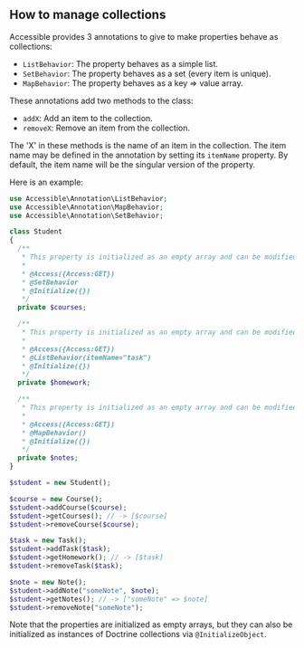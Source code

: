 ## How to manage collections

Accessible provides 3 annotations to give to make properties behave as collections:

- `ListBehavior`: The property behaves as a simple list.
- `SetBehavior`: The property behaves as a set (every item is unique).
- `MapBehavior`: The property behaves as a key => value array.

These annotations add two methods to the class:

- `addX`: Add an item to the collection.
- `removeX`: Remove an item from the collection.

The 'X' in these methods is the name of an item in the collection. The item name may be defined in the annotation by setting its `itemName` property. By default, the item name will be the singular version of the property.

Here is an example:

```php
use Accessible\Annotation\ListBehavior;
use Accessible\Annotation\MapBehavior;
use Accessible\Annotation\SetBehavior;

class Student
{
  /**
   * This property is initialized as an empty array and can be modified with addCourse() and removeCourse().
   *
   * @Access({Access:GET})
   * @SetBehavior
   * @Initialize({})
   */
  private $courses;

  /**
   * This property is initialized as an empty array and can be modified with addTask() and removeTask().
   *
   * @Access({Access:GET})
   * @ListBehavior(itemName="task")
   * @Initialize({})
   */
  private $homework;

  /**
   * This property is initialized as an empty array and can be modified with addNote() and removeNote().
   *
   * @Access({Access:GET})
   * @MapBehavior()
   * @Initialize({})
   */
  private $notes;
}

$student = new Student();

$course = new Course();
$student->addCourse($course);
$student->getCourses(); // -> [$course]
$student->removeCourse($course);

$task = new Task();
$student->addTask($task);
$student->getHomework(); // -> [$task]
$student->removeTask($task);

$note = new Note();
$student->addNote("someNote", $note);
$student->getNotes(); // -> ["someNote" => $note]
$student->removeNote("someNote");
```

Note that the properties are initialized as empty arrays, but they can also be initialized as instances of Doctrine collections via `@InitializeObject`.
